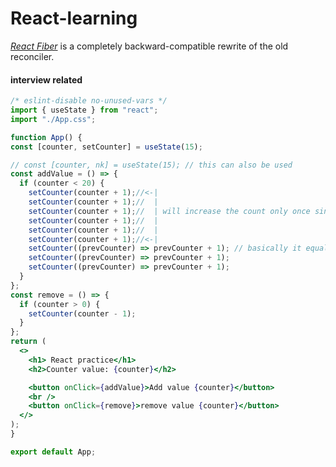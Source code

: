 # React-learning

  *[React Fiber](https://github.com/acdlite/react-fiber-architecture/blob/master/README.md)* is a completely backward-compatible rewrite of the old reconciler. 

#### interview related

  ```jsx
  /* eslint-disable no-unused-vars */
import { useState } from "react";
import "./App.css";

function App() {
  const [counter, setCounter] = useState(15);

  // const [counter, nk] = useState(15); // this can also be used
  const addValue = () => {
    if (counter < 20) {
      setCounter(counter + 1);//<-|
      setCounter(counter + 1);//  |
      setCounter(counter + 1);//  | will increase the count only once since all this method setting same count value and in react call happens in baches
      setCounter(counter + 1);//  |
      setCounter(counter + 1);//  |
      setCounter(counter + 1);//<-|
      setCounter((prevCounter) => prevCounter + 1); // basically it equal to setCounter((prevCounter) => { return prevCounter + 1})
      setCounter((prevCounter) => prevCounter + 1);
      setCounter((prevCounter) => prevCounter + 1);
    }
  };
  const remove = () => {
    if (counter > 0) {
      setCounter(counter - 1);
    }
  };
  return (
    <>
      <h1> React practice</h1>
      <h2>Counter value: {counter}</h2>

      <button onClick={addValue}>Add value {counter}</button>
      <br />
      <button onClick={remove}>remove value {counter}</button>
    </>
  );
}

export default App;
  ```
